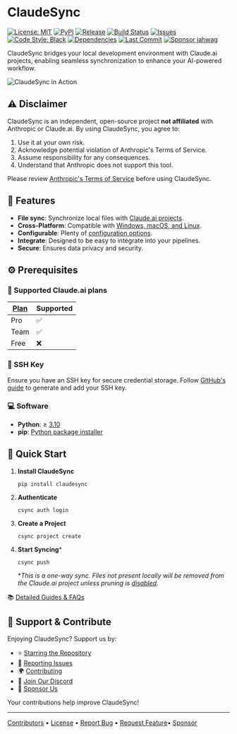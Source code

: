 # ClaudeSync

[![License: MIT](https://img.shields.io/badge/License-MIT-blue.svg)](https://opensource.org/licenses/MIT)
[![PyPI](https://badge.fury.io/py/claudesync.svg)](https://pypi.org/project/claudesync/)
[![Release](https://img.shields.io/github/release/jahwag/claudesync.svg)](https://github.com/jahwag/claudesync/releases)
[![Build Status](https://github.com/jahwag/ClaudeSync/actions/workflows/python-package.yml/badge.svg)](https://github.com/jahwag/ClaudeSync/actions/workflows/python-package.yml)
[![Issues](https://img.shields.io/github/issues/jahwag/claudesync)](https://github.com/jahwag/claudesync/issues)
[![Code Style: Black](https://img.shields.io/badge/code%20style-black-000000.svg)](https://github.com/psf/black)
[![Dependencies](https://img.shields.io/librariesio/github/jahwag/claudesync)](https://github.com/jahwag/claudesync/network/dependencies)
[![Last Commit](https://img.shields.io/github/last-commit/jahwag/claudesync.svg)](https://github.com/jahwag/claudesync/commits/main)
[![Sponsor jahwag](https://img.shields.io/badge/Sponsor-♥-red)](https://github.com/sponsors/jahwag)


ClaudeSync bridges your local development environment with Claude.ai projects, enabling seamless synchronization to enhance your AI-powered workflow.

![ClaudeSync in Action](claudesync.gif)

## ⚠️ Disclaimer

ClaudeSync is an independent, open-source project **not affiliated** with Anthropic or Claude.ai. By using ClaudeSync, you agree to:

1. Use it at your own risk.
2. Acknowledge potential violation of Anthropic's Terms of Service.
3. Assume responsibility for any consequences.
4. Understand that Anthropic does not support this tool.

Please review [Anthropic's Terms of Service](https://www.anthropic.com/legal/consumer-terms) before using ClaudeSync.

## 🌟 Features

- **File sync**: Synchronize local files with [Claude.ai projects](https://www.anthropic.com/news/projects).
- **Cross-Platform**: Compatible with [Windows, macOS, and Linux](https://github.com/jahwag/ClaudeSync/releases).
- **Configurable**: Plenty of [configuration options](https://github.com/jahwag/ClaudeSync/wiki/Quick-reference).
- **Integrate**: Designed to be easy to integrate into your pipelines.
- **Secure**: Ensures data privacy and security.

## ⚙️ Prerequisites

### 📄 Supported Claude.ai plans

| [Plan](https://www.anthropic.com/pricing)   | Supported |
|--------|-----------|
| Pro    | ✅        |
| Team   | ✅        |
| Free   | ❌        |

### 🔑 SSH Key

Ensure you have an SSH key for secure credential storage. Follow [GitHub's guide](https://docs.github.com/en/authentication/connecting-to-github-with-ssh) to generate and add your SSH key.

### 💻 Software

- **Python**: ≥ [3.10](https://www.python.org/downloads/)
- **pip**: [Python package installer](https://pip.pypa.io/en/stable/installation/)

## 🚀 Quick Start

1. **Install ClaudeSync**
    ```shell
    pip install claudesync
    ```

2. **Authenticate**
    ```shell
    csync auth login
    ```

3. **Create a Project**
    ```shell
    csync project create
    ```

4. **Start Syncing***
    ```shell
    csync push
    ```
    **This is a one-way sync. Files not present locally will be removed from the Claude.ai project unless pruning is [disabled](https://github.com/jahwag/ClaudeSync/wiki/Quick-reference#pruning-remote).*

📚 [Detailed Guides & FAQs](https://github.com/jahwag/claudesync/wiki)

## 🤝 Support & Contribute

Enjoying ClaudeSync? Support us by:

- ⭐ [Starring the Repository](https://github.com/jahwag/claudesync)
- 🐛 [Reporting Issues](https://github.com/jahwag/claudesync/issues)
- 🌍 [Contributing](CONTRIBUTING.md)
- 💬 [Join Our Discord](https://discord.gg/pR4qeMH4u4)
- 💖 [Sponsor Us](https://github.com/sponsors/jahwag)

Your contributions help improve ClaudeSync!

---

[Contributors](https://github.com/jahwag/claudesync/graphs/contributors) • [License](https://github.com/jahwag/claudesync/blob/master/LICENSE) • [Report Bug](https://github.com/jahwag/claudesync/issues) • [Request Feature](https://github.com/jahwag/claudesync/issues/new?labels=enhancement&template=feature_request.md)• [Sponsor](https://github.com/sponsors/jahwag)
